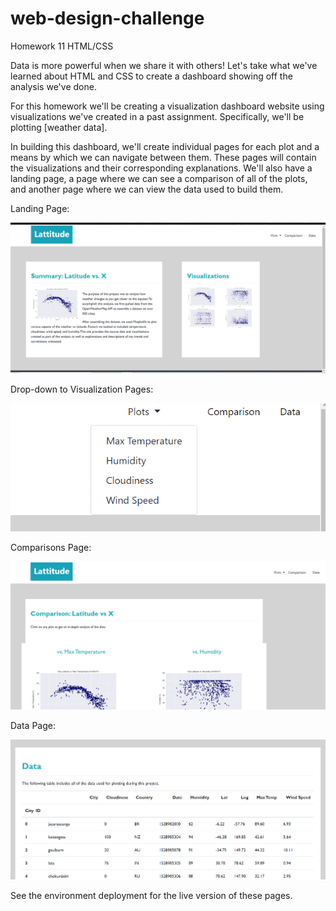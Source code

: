 # web-design-challenge
Homework 11 HTML/CSS

Data is more powerful when we share it with others! Let's take what we've learned about HTML and CSS to create a dashboard showing off the analysis we've done.

For this homework we'll be creating a visualization dashboard website using visualizations we've created in a past assignment. Specifically, we'll be plotting [weather data].

In building this dashboard, we'll create individual pages for each plot and a means by which we can navigate between them. These pages will contain the visualizations and their corresponding explanations. We'll also have a landing page, a page where we can see a comparison of all of the plots, and another page where we can view the data used to build them.

Landing Page:

<img src="/index.PNG" />

Drop-down to Visualization Pages:

<img src="/dropdown.PNG" />

Comparisons Page:

<img src="/comparison.PNG" />

Data Page:

<img src="/data.PNG" />

See the environment deployment for the live version of these pages.
